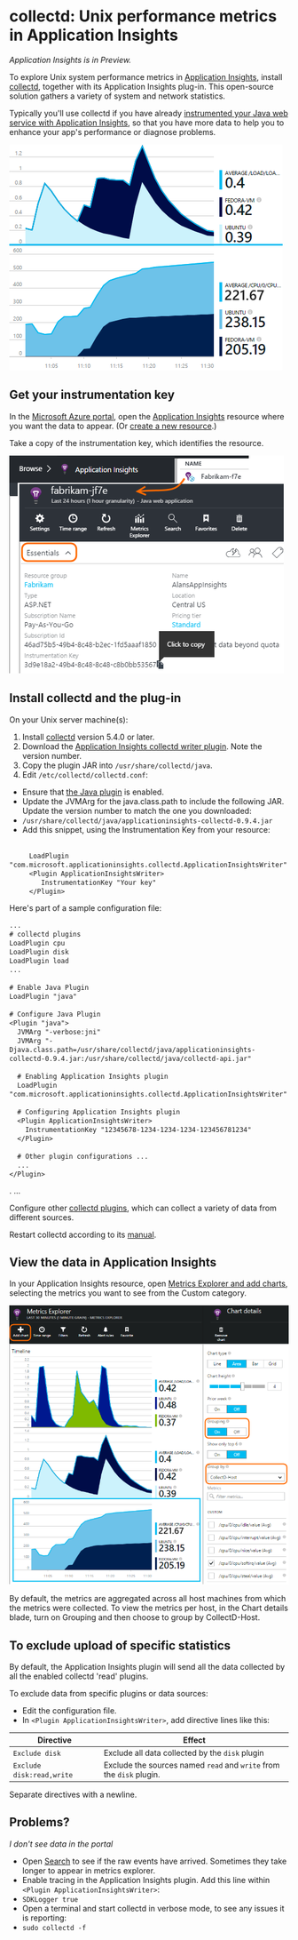 <properties 
	pageTitle="collectd: perf stats for Java on Unix in Application Insights" 
	description="Extended monitoring of your Java website with the CollectD plug-in for Application Insights" 
	services="application-insights" 
    documentationCenter="java"
	authors="alancameronwills" 
	manager="douge"/>

<tags 
	ms.service="application-insights" 
	ms.workload="tbd" 
	ms.tgt_pltfrm="ibiza" 
	ms.devlang="na" 
	ms.topic="article" 
	ms.date="11/03/2015" 
	ms.author="awills"/>
 
# collectd: Unix performance metrics in Application Insights

*Application Insights is in Preview.*

To explore Unix system performance metrics in [Application Insights](app-insights-overview.md), install [collectd](http://collectd.org/), together with its Application Insights plug-in. This open-source solution gathers a variety of system and network statistics.

Typically you'll use collectd if you have already [instrumented your Java web service with Application Insights][java], so that you have more data to help you to enhance your app's performance or diagnose problems. 

![Sample charts](./media/app-insights-java-collectd/sample.png)

## Get your instrumentation key

In the [Microsoft Azure portal](https://portal.azure.com), open the [Application Insights](start) resource where you want the data to appear. (Or [create a new resource](app-insights-create-new-resource.md).)

Take a copy of the instrumentation key, which identifies the resource.

![Browse all, open your resource, and then in the Esssentials drop-down, select and copy the Instrumentation Key](./media/app-insights-java-collectd/02-props.png)



## Install collectd and the plug-in

On your Unix server machine(s):

1. Install [collectd](http://collectd.org/) version 5.4.0 or later.
2. Download the [Application Insights collectd writer plugin](https://azuredownloads.blob.core.windows.net/applicationinsights/applicationinsights-collectd-1.0.1.jar). Note the version number.
3. Copy the plugin JAR into `/usr/share/collectd/java`.
3. Edit `/etc/collectd/collectd.conf`:
 * Ensure that [the Java plugin](https://collectd.org/wiki/index.php/Plugin:Java) is enabled.
 * Update the JVMArg for the java.class.path to include the following JAR. Update the version number to match the one you downloaded:
  * `/usr/share/collectd/java/applicationinsights-collectd-0.9.4.jar`
 * Add this snippet, using the Instrumentation Key from your resource:

```

     LoadPlugin "com.microsoft.applicationinsights.collectd.ApplicationInsightsWriter"
     <Plugin ApplicationInsightsWriter>
        InstrumentationKey "Your key"
     </Plugin>
```

Here's part of a sample configuration file:

    ...
    # collectd plugins
    LoadPlugin cpu
    LoadPlugin disk
    LoadPlugin load
    ...

    # Enable Java Plugin
    LoadPlugin "java"

    # Configure Java Plugin
    <Plugin "java">
      JVMArg "-verbose:jni"
      JVMArg "-Djava.class.path=/usr/share/collectd/java/applicationinsights-collectd-0.9.4.jar:/usr/share/collectd/java/collectd-api.jar"

      # Enabling Application Insights plugin
      LoadPlugin "com.microsoft.applicationinsights.collectd.ApplicationInsightsWriter"
                
      # Configuring Application Insights plugin
      <Plugin ApplicationInsightsWriter>
        InstrumentationKey "12345678-1234-1234-1234-123456781234"
      </Plugin>

      # Other plugin configurations ...
      ...
    </Plugin>
.   ...

Configure other [collectd plugins](https://collectd.org/wiki/index.php/Table_of_Plugins), which can collect a variety of data from different sources.

Restart collectd according to its [manual](https://collectd.org/wiki/index.php/First_steps).

## View the data in Application Insights

In your Application Insights resource, open [Metrics Explorer and add charts][metrics], selecting the metrics you want to see from the Custom category.

![](./media/app-insights-java-collectd/result.png)

By default, the metrics are aggregated across all host machines from which the metrics were collected. To view the metrics per host, in the Chart details blade, turn on Grouping and then choose to group by CollectD-Host.


## To exclude upload of specific statistics

By default, the Application Insights plugin will send all the data collected by all the enabled collectd 'read' plugins. 

To exclude data from specific plugins or data sources:

* Edit the configuration file. 
* In `<Plugin ApplicationInsightsWriter>`, add directive lines like this:

Directive | Effect
---|---
`Exclude disk` | Exclude all data collected by the `disk` plugin
`Exclude disk:read,write` | Exclude the sources named `read` and `write` from the `disk` plugin.

Separate directives with a newline.


## Problems?

*I don't see data in the portal*

* Open [Search][diagnostic] to see if the raw events have arrived. Sometimes they take longer to appear in metrics explorer.
* Enable tracing in the Application Insights plugin. Add this line within `<Plugin ApplicationInsightsWriter>`:
 *  `SDKLogger true`
* Open a terminal and start collectd in verbose mode, to see any issues it is reporting:
 * `sudo collectd -f`




<!--Link references-->

[api]: app-insights-api-custom-events-metrics.md
[apiexceptions]: app-insights-api-custom-events-metrics.md#track-exception
[availability]: app-insights-monitor-web-app-availability.md
[diagnostic]: app-insights-diagnostic-search.md
[eclipse]: app-insights-java-eclipse.md
[java]: app-insights-java-get-started.md
[javalogs]: app-insights-java-trace-logs.md
[metrics]: app-insights-metrics-explorer.md
[usage]: app-insights-web-track-usage.md

 